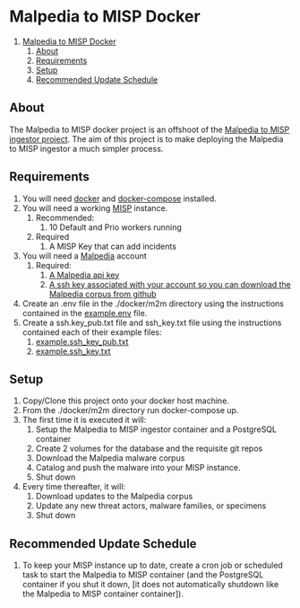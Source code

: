 # Malpedia to MISP Docker

1. [Malpedia to MISP Docker](#malpedia-to-misp-docker)
   1. [About](#about)
   2. [Requirements](#requirements)
   3. [Setup](#setup)
   4. [Recommended Update Schedule](#recommended-update-schedule)

## About

The Malpedia to MISP docker project is an offshoot of the [Malpedia to MISP ingestor project](https://github.com/malwaredevil/malpedia_to_misp). The aim of this project is to make deploying the Malpedia to MISP ingestor a much simpler process.

## Requirements

1) You will need [docker](https://www.docker.com/) and [docker-compose](https://docs.docker.com/compose/) installed.
2) You will need a working [MISP](https://www.misp-project.org/) instance.
   1) Recommended:
      1) 10 Default and Prio workers running
   2) Required
      1) A MISP Key that can add incidents
3) You will need a [Malpedia](https://malpedia.caad.fkie.fraunhofer.de/) account
   1) Required:
      1) [A Malpedia api key](https://malpedia.caad.fkie.fraunhofer.de/usage/api)
      2) [ A ssh key associated with your account so you can download the Malpedia corpus from github](https://malpedia.caad.fkie.fraunhofer.de/usage/website)
4) Create an .env file in the ./docker/m2m directory using the instructions contained in the [example.env](./.docker/m2m/example.env) file.
5) Create a ssh.key_pub.txt file and ssh_key.txt file using the instructions contained each of their example files:
   1) [example.ssh_key_pub.txt](./.docker/m2m/example.ssh_key_pub.txt)
   2) [example.ssh_key.txt](./.docker/m2m/example.ssh_key.txt)

## Setup

1) Copy/Clone this project onto your docker host machine.
2) From the ./docker/m2m directory run docker-compose up.
3) The first time it is executed it will:
   1) Setup the Malpedia to MISP ingestor container and a PostgreSQL container
   2) Create 2 volumes for the database and the requisite git repos
   3) Download the Malpedia malware corpus
   4) Catalog and push the malware into your MISP instance.
   5) Shut down
4) Every time thereafter, it will:
   1) Download updates to the Malpedia corpus
   2) Update any new threat actors, malware families, or specimens
   3) Shut down

## Recommended Update Schedule

1) To keep your MISP instance up to date, create a cron job or scheduled task to start the Malpedia to MISP container (and the PostgreSQL container if you shut it down, [it does not automatically shutdown like the Malpedia to MISP container container]).
